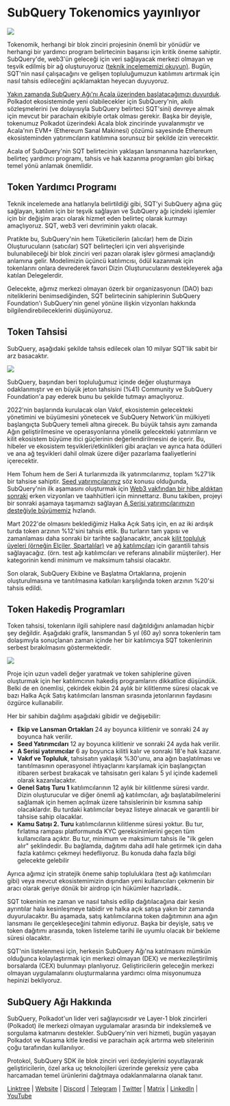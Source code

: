 # SubQuery Tokenomics yayınlıyor

![](https://miro.medium.com/max/1400/1*e42FM0TsNgOM3VacoctOzQ.png)

Tokenomik, herhangi bir blok zinciri projesinin önemli bir yönüdür ve herhangi bir yardımcı program belirtecinin başarısı için kritik öneme sahiptir. SubQuery'de, web3'ün geleceği için veri sağlayacak merkezi olmayan ve teşvik edilmiş bir ağ oluşturuyoruz ([teknik incelememizi okuyun)](https://static.subquery.network/whitepaper.pdf). Bugün, SQT'nin nasıl çalışacağını ve gelişen topluluğumuzun katılımını artırmak için nasıl tahsis edileceğini açıklamaktan heyecan duyuyoruz.

[Yakın zamanda SubQuery Ağı'nı Acala üzerinden başlatacağımızı duyurduk](https://subquery.medium.com/the-subquery-network-to-launch-on-acala-decentralising-polkadots-leading-data-indexing-service-8203d686128e). Polkadot ekosisteminde yeni olabilecekler için SubQuery'nin, akıllı sözleşmelerini (ve dolayısıyla SubQuery belirteci SQT'sini) devreye almak için mevcut bir parachain ekibiyle ortak olması gerekir. Başka bir deyişle, tokenumuz Polkadot üzerindeki Acala blok zincirinde yuvalanmıştır ve Acala'nın EVM+ (Ethereum Sanal Makinesi) çözümü sayesinde Ethereum ekosisteminden yatırımcıların katılımına sorunsuz bir şekilde izin verecektir.

Acala of SubQuery'nin SQT belirtecinin yaklaşan lansmanına hazırlanırken, belirteç yardımcı programı, tahsis ve hak kazanma programları gibi birkaç temel yönü anlamak önemlidir.

## Token Yardımcı Programı

Teknik incelemede ana hatlarıyla belirtildiği gibi, SQT'yi SubQuery ağına güç sağlayan, katılım için bir teşvik sağlayan ve SubQuery ağı içindeki işlemler için bir değişim aracı olarak hizmet eden belirteç olarak kurmayı amaçlıyoruz. SQT, web3 veri devriminin yakıtı olacak.

Pratikte bu, SubQuery'nin hem Tüketicilerin (alıcılar) hem de Dizin Oluşturucuların (satıcılar) SQT belirteçleri için veri alışverişinde bulunabileceği bir blok zinciri veri pazarı olarak işlev görmesi amaçlandığı anlamına gelir. Modelimizin üçüncü katılımcısı, ödül kazanmak için tokenlarını onlara devrederek favori Dizin Oluşturucularını destekleyerek ağa katılan Delegelerdir.

Gelecekte, ağımız merkezi olmayan özerk bir organizasyonun (DAO) bazı niteliklerini benimsediğinden, SQT belirtecinin sahiplerinin SubQuery Foundation'ı SubQuery'nin genel yönüne ilişkin vizyonları hakkında bilgilendirebileceklerini düşünüyoruz.

## Token Tahsisi

SubQuery, aşağıdaki şekilde tahsis edilecek olan 10 milyar SQT'lik sabit bir arz basacaktır.

![](https://miro.medium.com/max/1400/0*eG2TM3J0NZDaT14m)

SubQuery, başından beri topluluğumuz içinde değer oluşturmaya odaklanmıştır ve en büyük jeton tahsisini (%41) Community ve SubQuery Foundation'a pay ederek bunu bu şekilde tutmayı amaçlıyoruz.

2022'nin başlarında kurulacak olan Vakıf, ekosistemin gelecekteki yönetimini ve büyümesini yönetecek ve SubQuery Network'ün mülkiyeti başlangıçta SubQuery temeli altına girecek. Bu büyük tahsis aynı zamanda Ağın geliştirilmesine ve operasyonlarına yönelik gelecekteki yatırımların ve kilit ekosistem büyüme itici güçlerinin değerlendirilmesini de içerir. Bu, hibeler ve ekosistem teşvikleri/etkinlikleri gibi araçları ve ayrıca hata ödülleri ve ana ağ teşvikleri dahil olmak üzere diğer pazarlama faaliyetlerini içerecektir.

Hem Tohum hem de Seri A turlarımızda ilk yatırımcılarımız, toplam %27'lik bir tahsise sahiptir. [Seed yatırımcılarımız](https://subquery.medium.com/subquery-raises-1-8m-seed-round-for-future-expansion-3348c1f2a931) söz konusu olduğunda, SubQuery'nin ilk aşamasını oluşturmak için [Web3 vakfından bir hibe aldıktan sonraki](https://subquery.medium.com/subquery-delivers-its-open-source-sdk-following-a-web3-foundation-grant-20da26ae87f) erken vizyonları ve taahhütleri için minnettarız. Bunu takiben, projeyi bir sonraki aşamaya taşımamızı sağlayan [A Serisi yatırımcılarımızın desteğiyle büyümemiz](https://subquery.medium.com/series-a-1abed6c1c2af) hızlandı.

Mart 2022'de olmasını beklediğimiz Halka Açık Satış için, en az iki ardışık turda token arzının %12'sini tahsis ettik. Bu turların tam yapısı ve zamanlaması daha sonraki bir tarihte sağlanacaktır, ancak [kilit topluluk üyeleri (örneğin Elçiler, Spartalılar)](https://subquery.medium.com/introducing-the-subquery-ambassador-program-aa82613ab804) ve [ağ katılımcıları](https://subquery.medium.com/subquery-extends-invitation-to-indexing-community-348fb2f589e1) için garantili tahsis sağlayacağız. (örn. test ağı katılımcıları ve referans alınabilir müşteriler). Her kategorinin kendi minimum ve maksimum tahsisi olacaktır.

Son olarak, SubQuery Ekibine ve Başlatma Ortaklarına, projenin oluşturulmasına ve tanıtılmasına katkıları karşılığında token arzının %20'si tahsis edildi.

## Token Hakediş Programları

Token tahsisi, tokenların ilgili sahiplere nasıl dağıtıldığını anlamadan hiçbir şey değildir. Aşağıdaki grafik, lansmandan 5 yıl (60 ay) sonra tokenlerin tam dolaşımıyla sonuçlanan zaman içinde her bir katılımcıya SQT tokenlerinin serbest bırakılmasını göstermektedir.

![](https://miro.medium.com/max/1400/0*mfIBkH4SjFZgGuIq)

Proje için uzun vadeli değer yaratmak ve token sahiplerine güven oluşturmak için her katılımcının hakediş programlarını dikkatlice düşündük. Belki de en önemlisi, çekirdek ekibin 24 aylık bir kilitlenme süresi olacak ve bazı Halka Açık Satış katılımcıları lansman sırasında jetonlarının faydasını özgürce kullanabilir.

Her bir sahibin dağılımı aşağıdaki gibidir ve değişebilir:

-  **Ekip ve Lansman Ortakları** 24 ay boyunca kilitlenir ve sonraki 24 ay boyunca hak verilir.
-  **Seed Yatırımcıları** 12 ay boyunca kilitlenir ve sonraki 24 ayda hak verilir.
-  **A Serisi yatırımcılar** 6 ay boyunca kilitli kalır ve sonraki 18'e hak kazanır.
-  **Vakıf ve Topluluk**, tahsisatın yaklaşık %30'unu, ana ağın başlatılması ve tanıtılmasının operasyonel ihtiyaçlarını karşılamak için başlangıçtan itibaren serbest bırakacak ve tahsisatın geri kalanı 5 yıl içinde kademeli olarak kazanılacaktır.
-  **Genel Satış Turu 1** katılımcılarının 12 aylık bir kilitlenme süresi vardır. Dizin oluşturucular ve diğer önemli ağ katılımcıları, ağı başlatabilmelerini sağlamak için hemen açılmak üzere tahsislerinin bir kısmına sahip olacaklardır. Bu turdaki katılımcılar beyaz listeye alınacak ve garantili bir tahsise sahip olacaklar.
-  **Kamu Satışı 2. Turu** katılımcılarının kilitlenme süresi yoktur. Bu tur, fırlatma rampası platformunda KYC gereksinimlerini geçen tüm kullanıcılara açıktır. Bu tur, minimum ve maksimum tahsis ile "ilk gelen alır" şeklindedir. Bu bağlamda, dağıtımı daha adil hale getirmek için daha fazla katılımcı çekmeyi hedefliyoruz. Bu konuda daha fazla bilgi gelecekte gelebilir

Ayrıca ağımız için stratejik öneme sahip topluluklara (test ağı katılımcıları gibi) veya mevcut ekosistemimizin dışından yeni kullanıcıları çekmenin bir aracı olarak geriye dönük bir airdrop için hükümler hazırladık..

SQT tokeninin ne zaman ve nasıl tahsis edilip dağıtılacağına dair kesin ayrıntılar hala kesinleşmeye tabidir ve halka açık satışa yakın bir zamanda duyurulacaktır. Bu aşamada, satış katılımcılarına token dağıtımının ana ağın lansmanı ile gerçekleşeceğini tahmin ediyoruz. Başka bir deyişle, satış ve token dağıtımı arasında, token listeleme tarihi ile uyumlu olacak bir bekleme süresi olacaktır.

SQT'nin listelenmesi için, herkesin SubQuery Ağı'na katılmasını mümkün olduğunca kolaylaştırmak için merkezi olmayan (DEX) ve merkezileştirilmiş borsalarda (CEX) bulunmayı planlıyoruz. Geliştiricilerin geleceğin merkezi olmayan uygulamalarını oluşturmalarına yardımcı olma misyonumuza hepinizi bekliyoruz.

## SubQuery Ağı Hakkında

SubQuery, Polkadot'un lider veri sağlayıcısıdır ve Layer-1 blok zincirleri (Polkadot) ile merkezi olmayan uygulamalar arasında bir indeksleme& ve sorgulama katmanını destekler. SubQuery'nin veri hizmeti, bugün yaşayan Polkadot ve Kusama kitle kredisi ve parachain açık artırma web sitelerinin çoğu tarafından kullanılıyor.

Protokol, SubQuery SDK ile blok zinciri veri özdeyişlerini soyutlayarak geliştiricilerin, özel arka uç teknolojileri üzerinde gereksiz yere çaba harcamadan temel ürünlerini dağıtmaya odaklanmalarına olanak tanır.

​​​​[Linktree](https://linktr.ee/subquerynetwork) | [Website](https://subquery.network/) | [Discord](https://discord.com/invite/78zg8aBSMG) | [Telegram](https://t.me/subquerynetwork) | [Twitter](https://twitter.com/subquerynetwork) | [Matrix](https://matrix.to/#/#subquery:matrix.org) | [LinkedIn](https://www.linkedin.com/company/subquery) | [YouTube](https://www.youtube.com/channel/UCi1a6NUUjegcLHDFLr7CqLw)
